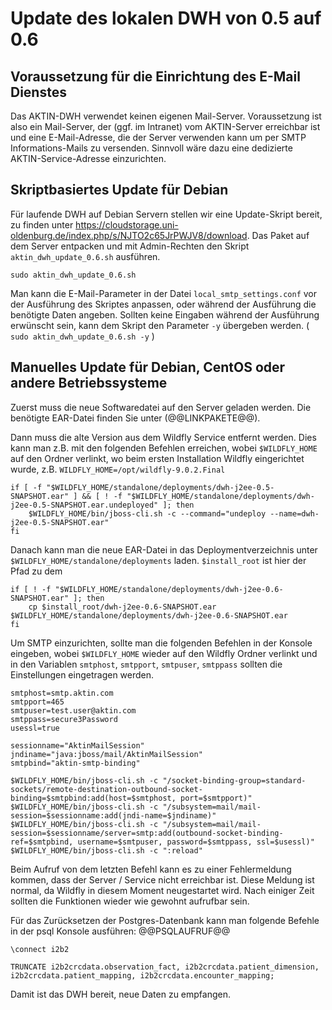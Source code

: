 Update des lokalen DWH von 0.5 auf 0.6
======================================

Voraussetzung für die Einrichtung des E-Mail Dienstes
-----------------------------------------------------
Das AKTIN-DWH verwendet keinen eigenen Mail-Server. Voraussetzung ist also ein Mail-Server, der (ggf. im Intranet) vom AKTIN-Server erreichbar ist und eine E-Mail-Adresse, die der Server verwenden kann um per SMTP Informations-Mails zu versenden. Sinnvoll wäre dazu eine dedizierte AKTIN-Service-Adresse einzurichten.


Skriptbasiertes Update für Debian
---------------------------------
Für laufende DWH auf Debian Servern stellen wir eine Update-Skript bereit, zu finden unter https://cloudstorage.uni-oldenburg.de/index.php/s/NJTO2c65JrPWJV8/download. Das Paket auf dem Server entpacken und mit Admin-Rechten den Skript `aktin_dwh_update_0.6.sh` ausführen. 
```
sudo aktin_dwh_update_0.6.sh
```
Man kann die E-Mail-Parameter in der Datei `local_smtp_settings.conf` vor der Ausführung des Skriptes anpassen, oder während der Ausführung die benötigte Daten angeben. Sollten keine Eingaben während der Ausführung erwünscht sein, kann dem Skript den Parameter `-y` übergeben werden. ( `sudo aktin_dwh_update_0.6.sh -y` )


Manuelles Update für Debian, CentOS oder andere Betriebssysteme
---------------------------------------------------------------
Zuerst muss die neue Softwaredatei auf den Server geladen werden. Die benötigte EAR-Datei finden Sie unter (@@LINKPAKETE@@). 

Dann muss die alte Version aus dem Wildfly Service entfernt werden. Dies kann man z.B. mit den folgenden Befehlen erreichen, wobei `$WILDFLY_HOME` auf den Ordner verlinkt, wo beim ersten Installation Wildfly eingerichtet wurde, z.B. `WILDFLY_HOME=/opt/wildfly-9.0.2.Final`
```
if [ -f "$WILDFLY_HOME/standalone/deployments/dwh-j2ee-0.5-SNAPSHOT.ear" ] && [ ! -f "$WILDFLY_HOME/standalone/deployments/dwh-j2ee-0.5-SNAPSHOT.ear.undeployed" ]; then 
	$WILDFLY_HOME/bin/jboss-cli.sh -c --command="undeploy --name=dwh-j2ee-0.5-SNAPSHOT.ear"
fi
```

Danach kann man die neue EAR-Datei in das Deploymentverzeichnis unter `$WILDFLY_HOME/standalone/deployments` laden. `$install_root` ist hier der Pfad zu dem 
```
if [ ! -f "$WILDFLY_HOME/standalone/deployments/dwh-j2ee-0.6-SNAPSHOT.ear" ]; then 
	cp $install_root/dwh-j2ee-0.6-SNAPSHOT.ear $WILDFLY_HOME/standalone/deployments/dwh-j2ee-0.6-SNAPSHOT.ear
fi
```

Um SMTP einzurichten, sollte man die folgenden Befehlen in der Konsole eingeben, wobei `$WILDFLY_HOME` wieder auf den Wildfly Ordner verlinkt und in den Variablen `smtphost`, `smtpport`, `smtpuser`, `smtppass` sollten die Einstellungen eingetragen werden. 
```
smtphost=smtp.aktin.com
smtpport=465
smtpuser=test.user@aktin.com
smtppass=secure3Password
usessl=true

sessionname="AktinMailSession"
jndiname="java:jboss/mail/AktinMailSession"
smtpbind="aktin-smtp-binding"

$WILDFLY_HOME/bin/jboss-cli.sh -c "/socket-binding-group=standard-sockets/remote-destination-outbound-socket-binding=$smtpbind:add(host=$smtphost, port=$smtpport)"
$WILDFLY_HOME/bin/jboss-cli.sh -c "/subsystem=mail/mail-session=$sessionname:add(jndi-name=$jndiname)"
$WILDFLY_HOME/bin/jboss-cli.sh -c "/subsystem=mail/mail-session=$sessionname/server=smtp:add(outbound-socket-binding-ref=$smtpbind, username=$smtpuser, password=$smtppass, ssl=$usessl)"
$WILDFLY_HOME/bin/jboss-cli.sh -c ":reload"
```
Beim Aufruf von dem letzten Befehl kann es zu einer Fehlermeldung kommen, dass der Server / Service nicht erreichbar ist. Diese Meldung ist normal, da Wildfly in diesem Moment neugestartet wird. Nach einiger Zeit sollten die Funktionen wieder wie gewohnt aufrufbar sein. 

Für das Zurücksetzen der Postgres-Datenbank kann man folgende Befehle in der psql Konsole ausführen: @@PSQLAUFRUF@@
```
\connect i2b2

TRUNCATE i2b2crcdata.observation_fact, i2b2crcdata.patient_dimension, i2b2crcdata.patient_mapping, i2b2crcdata.encounter_mapping;
```

Damit ist das DWH bereit, neue Daten zu empfangen.
